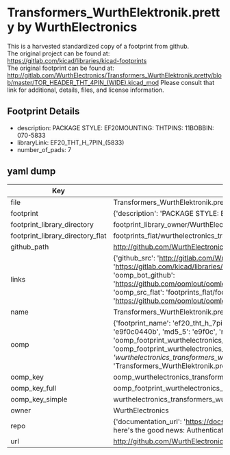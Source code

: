 # Transformers_WurthElektronik.pretty by WurthElectronics  
This is a harvested standardized copy of a footprint from github.  
The original project can be found at:  
https://gitlab.com/kicad/libraries/kicad-footprints  
The original footprint can be found at:
http://gitlab.com/WurthElectronics/Transformers_WurthElektronik.pretty/blob/master/TOR_HEADER_THT_4PIN_(WIDE).kicad_mod
Please consult that link for additional, details, files, and license information.  
## Footprint Details
* description: PACKAGE STYLE: EF20MOUNTING: THTPINS: 11BOBBIN: 070-5833  
* libraryLink: EF20_THT_H_7PIN_(5833)  
* number_of_pads: 7  
## yaml dump  
| Key | Value |  
| --- | --- |  
| file | Transformers_WurthElektronik.pretty/EF20_THT_H_7PIN_(5833).kicad_mod |  
| footprint | {'description': 'PACKAGE STYLE: EF20MOUNTING: THTPINS: 11BOBBIN: 070-5833', 'libraryLink': 'EF20_THT_H_7PIN_(5833)', 'number_of_pads': 7} |  
| footprint_library_directory | footprint_library_owner/WurthElectronics_Transformers_WurthElektronik.pretty |  
| footprint_library_directory_flat | footprints_flat/wurthelectronics_transformers_wurthelektronik_ef20_tht_h_7pin_(5833)/working |  
| github_path | http://github.com/WurthElectronics/Transformers_WurthElektronik.pretty/blob/master/EF20_THT_H_7PIN_(5833).kicad_mod |  
| links | {'github_src': 'http://gitlab.com/WurthElectronics/Transformers_WurthElektronik.pretty/blob/master/TOR_HEADER_THT_4PIN_(WIDE).kicad_mod', 'github_src_repo': 'https://gitlab.com/kicad/libraries/kicad-footprints', 'oomp_bot': 'footprints/wurthelectronics_transformers_wurthelektronik_ef20_tht_h_7pin_(5833)/working', 'oomp_bot_github': 'https://github.com/oomlout/oomlout_oomp_footprint_bot/tree/main/footprints/wurthelectronics_transformers_wurthelektronik_ef20_tht_h_7pin_(5833)/working', 'oomp_src_flat': 'footprints_flat/footprints_flat/wurthelectronics_transformers_wurthelektronik_ef20_tht_h_7pin_(5833)/working', 'oomp_src_flat_github': 'https://github.com/oomlout/oomlout_oomp_footprint_src/tree/main/footprints_flat/wurthelectronics_transformers_wurthelektronik_ef20_tht_h_7pin_(5833)/working'} |  
| name | Transformers_WurthElektronik.pretty |  
| oomp | {'footprint_name': 'ef20_tht_h_7pin_(5833)', 'library_name': 'transformers_wurthelektronik', 'md5': 'e9f0c0440b672d858cff9efd5f8224d1', 'md5_10': 'e9f0c0440b', 'md5_5': 'e9f0c', 'md5_6': 'e9f0c0', 'oomp_key': 'oomp_wurthelectronics_transformers_wurthelektronik_ef20_tht_h_7pin_(5833)', 'oomp_key_extra': 'oomp_footprint_wurthelectronics_transformers_wurthelektronik_ef20_tht_h_7pin_(5833)', 'oomp_key_full': 'oomp_footprint_wurthelectronics_transformers_wurthelektronik_ef20_tht_h_7pin_(5833)_e9f0c0', 'oomp_key_simple': 'wurthelectronics_transformers_wurthelektronik_ef20_tht_h_7pin_(5833)', 'original_filename': 'Transformers_WurthElektronik.pretty/EF20_THT_H_7PIN_(5833).kicad_mod', 'owner_name': 'wurthelectronics'} |  
| oomp_key | oomp_wurthelectronics_transformers_wurthelektronik_ef20_tht_h_7pin_(5833) |  
| oomp_key_full | oomp_footprint_wurthelectronics_transformers_wurthelektronik_ef20_tht_h_7pin_(5833) |  
| oomp_key_simple | wurthelectronics_transformers_wurthelektronik_ef20_tht_h_7pin_(5833) |  
| owner | WurthElectronics |  
| repo | {'documentation_url': 'https://docs.github.com/rest/overview/resources-in-the-rest-api#rate-limiting', 'message': "API rate limit exceeded for 84.66.173.59. (But here's the good news: Authenticated requests get a higher rate limit. Check out the documentation for more details.)"} |  
| url | http://github.com/WurthElectronics/Transformers_WurthElektronik.pretty |  

